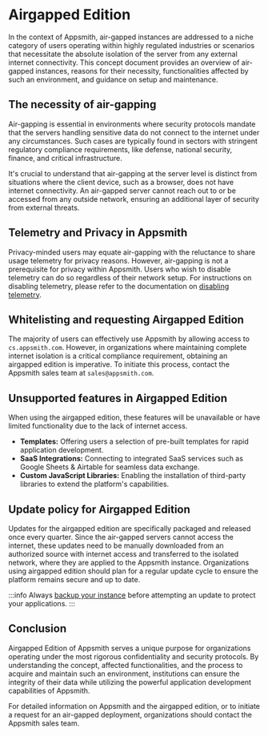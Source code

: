 # Airgapped Edition

In the context of Appsmith, air-gapped instances are addressed to a niche category of users operating within highly regulated industries or scenarios that necessitate the absolute isolation of the server from any external internet connectivity. This concept document provides an overview of air-gapped instances, reasons for their necessity, functionalities affected by such an environment, and guidance on setup and maintenance.

## The necessity of air-gapping

Air-gapping is essential in environments where security protocols mandate that the servers handling sensitive data do not connect to the internet under any circumstances. Such cases are typically found in sectors with stringent regulatory compliance requirements, like defense, national security, finance, and critical infrastructure.

It's crucial to understand that air-gapping at the server level is distinct from situations where the client device, such as a browser, does not have internet connectivity. An air-gapped server cannot reach out to or be accessed from any outside network, ensuring an additional layer of security from external threats.

## Telemetry and Privacy in Appsmith

Privacy-minded users may equate air-gapping with the reluctance to share usage telemetry for privacy reasons. However, air-gapping is not a prerequisite for privacy within Appsmith. Users who wish to disable telemetry can do so regardless of their network setup. For instructions on disabling telemetry, please refer to the documentation on [disabling telemetry](/product/telemetry).

## Whitelisting and requesting Airgapped Edition

The majority of users can effectively use Appsmith by allowing access to `cs.appsmith.com`. However, in organizations where maintaining complete internet isolation is a critical compliance requirement, obtaining an airgapped edition is imperative. To initiate this process, contact the Appsmith sales team at `sales@appsmith.com`.

## Unsupported features in Airgapped Edition

When using the airgapped edition, these features will be unavailable or have limited functionality due to the lack of internet access.

- **Templates:** Offering users a selection of pre-built templates for rapid application development.
- **SaaS Integrations:** Connecting to integrated SaaS services such as Google Sheets & Airtable for seamless data exchange.
- **Custom JavaScript Libraries:** Enabling the installation of third-party libraries to extend the platform's capabilities.

## Update policy for Airgapped Edition

Updates for the airgapped edition are specifically packaged and released once every quarter. Since the air-gapped servers cannot access the internet, these updates need to be manually downloaded from an authorized source with internet access and transferred to the isolated network, where they are applied to the Appsmith instance. Organizations using airgapped edition should plan for a regular update cycle to ensure the platform remains secure and up to date.

:::info
Always [backup your instance](/getting-started/setup/instance-management/appsmithctl) before attempting an update to protect your applications.
:::

## Conclusion

Airgapped Edition of Appsmith serves a unique purpose for organizations operating under the most rigorous confidentiality and security protocols. By understanding the concept, affected functionalities, and the process to acquire and maintain such an environment, institutions can ensure the integrity of their data while utilizing the powerful application development capabilities of Appsmith.

For detailed information on Appsmith and the airgapped edition, or to initiate a request for an air-gapped deployment, organizations should contact the Appsmith sales team.
